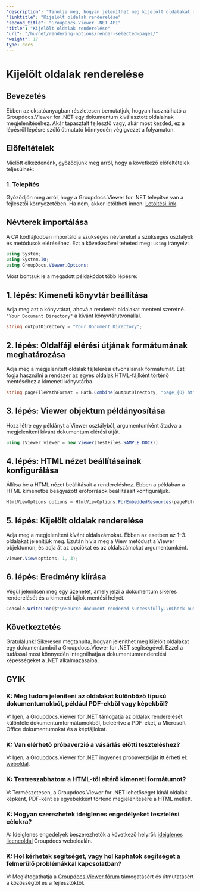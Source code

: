 ```yaml
---
"description": "Tanulja meg, hogyan jeleníthet meg kijelölt oldalakat dokumentumokból a Groupdocs.Viewer for .NET használatával. Lépésről lépésre bemutató kódpéldákkal."
"linktitle": "Kijelölt oldalak renderelése"
"second_title": "GroupDocs.Viewer .NET API"
"title": "Kijelölt oldalak renderelése"
"url": "/hu/net/rendering-options/render-selected-pages/"
"weight": 17
type: docs
---
```

# Kijelölt oldalak renderelése

## Bevezetés

Ebben az oktatóanyagban részletesen bemutatjuk, hogyan használható a Groupdocs.Viewer for .NET egy dokumentum kiválasztott oldalainak megjelenítéséhez. Akár tapasztalt fejlesztő vagy, akár most kezded, ez a lépésről lépésre szóló útmutató könnyedén végigvezet a folyamaton.

## Előfeltételek

Mielőtt elkezdenénk, győződjünk meg arról, hogy a következő előfeltételek teljesülnek:

### 1. Telepítés

Győződjön meg arról, hogy a Groupdocs.Viewer for .NET telepítve van a fejlesztői környezetében. Ha nem, akkor letöltheti innen: [Letöltési link](https://releases.groupdocs.com/viewer/net/).

## Névterek importálása

A C# kódfájlodban importáld a szükséges névtereket a szükséges osztályok és metódusok eléréséhez. Ezt a következővel teheted meg: `using` irányelv:

```csharp
using System;
using System.IO;
using GroupDocs.Viewer.Options;
```

Most bontsuk le a megadott példakódot több lépésre:

## 1. lépés: Kimeneti könyvtár beállítása

Adja meg azt a könyvtárat, ahová a renderelt oldalakat menteni szeretné. `"Your Document Directory"` a kívánt könyvtárútvonallal.

```csharp
string outputDirectory = "Your Document Directory";
```

## 2. lépés: Oldalfájl elérési útjának formátumának meghatározása

Adja meg a megjelenített oldalak fájlelérési útvonalainak formátumát. Ezt fogja használni a rendszer az egyes oldalak HTML-fájlként történő mentéséhez a kimeneti könyvtárba.

```csharp
string pageFilePathFormat = Path.Combine(outputDirectory, "page_{0}.html");
```

## 3. lépés: Viewer objektum példányosítása

Hozz létre egy példányt a Viewer osztályból, argumentumként átadva a megjeleníteni kívánt dokumentum elérési útját.

```csharp
using (Viewer viewer = new Viewer(TestFiles.SAMPLE_DOCX))
```

## 4. lépés: HTML nézet beállításainak konfigurálása

Állítsa be a HTML nézet beállításait a rendereléshez. Ebben a példában a HTML kimenetbe beágyazott erőforrások beállításait konfiguráljuk.

```csharp
HtmlViewOptions options = HtmlViewOptions.ForEmbeddedResources(pageFilePathFormat);
```

## 5. lépés: Kijelölt oldalak renderelése

Adja meg a megjeleníteni kívánt oldalszámokat. Ebben az esetben az 1–3. oldalakat jelenítjük meg. Ezután hívja meg a View metódust a Viewer objektumon, és adja át az opciókat és az oldalszámokat argumentumként.

```csharp
viewer.View(options, 1, 3);
```

## 6. lépés: Eredmény kiírása

Végül jelenítsen meg egy üzenetet, amely jelzi a dokumentum sikeres renderelését és a kimeneti fájlok mentési helyét.

```csharp
Console.WriteLine($"\nSource document rendered successfully.\nCheck output in {outputDirectory}.");
```

## Következtetés

Gratulálunk! Sikeresen megtanulta, hogyan jeleníthet meg kijelölt oldalakat egy dokumentumból a Groupdocs.Viewer for .NET segítségével. Ezzel a tudással most könnyedén integrálhatja a dokumentumrenderelési képességeket a .NET alkalmazásaiba.

## GYIK

### K: Meg tudom jeleníteni az oldalakat különböző típusú dokumentumokból, például PDF-ekből vagy képekből?

V: Igen, a Groupdocs.Viewer for .NET támogatja az oldalak renderelését különféle dokumentumformátumokból, beleértve a PDF-eket, a Microsoft Office dokumentumokat és a képfájlokat.

### K: Van elérhető próbaverzió a vásárlás előtti teszteléshez?

V: Igen, a Groupdocs.Viewer for .NET ingyenes próbaverzióját itt érheti el: [weboldal](https://releases.groupdocs.com/).

### K: Testreszabhatom a HTML-től eltérő kimeneti formátumot?

V: Természetesen, a Groupdocs.Viewer for .NET lehetőséget kínál oldalak képként, PDF-ként és egyebekként történő megjelenítésére a HTML mellett.

### K: Hogyan szerezhetek ideiglenes engedélyeket tesztelési célokra?

A: Ideiglenes engedélyek beszerezhetők a következő helyről: [ideiglenes licencoldal](https://purchase.groupdocs.com/temporary-license/) Groupdocs weboldalán.

### K: Hol kérhetek segítséget, vagy hol kaphatok segítséget a felmerülő problémákkal kapcsolatban?

V: Meglátogathatja a [Groupdocs.Viewer fórum](https://forum.groupdocs.com/c/viewer/9) támogatásért és útmutatásért a közösségtől és a fejlesztőktől.